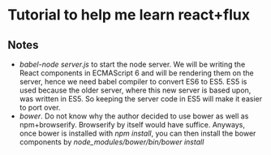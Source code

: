 # Tutorial to help me learn react+flux

## Notes
- *babel-node server.js* to start the node server. We will be writing the React components in ECMAScript 6 and will be rendering them on the server, hence we need babel compiler to convert ES6 to ES5. ES5 is used because the older server, where this new server is based upon, was written in ES5. So keeping the server code in ES5 will make it easier to port over.
- *bower*. Do not know why the author decided to use bower as well as npm+browserify. Browserify by itself would have suffice. Anyways, once bower is installed with *npm install*, you can then install the bower components by *node_modules/bower/bin/bower install*